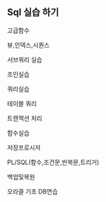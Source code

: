 Sql 실습 하기
---------

고급함수

뷰,인덱스,시퀀스

서브쿼리 실습

조인실습

쿼리실습

테이블 쿼리 

트랜잭션 처리

함수실습

저장프로시저

PL/SQL(함수,조건문,반복문,트리거)

백업및복원

오라클 기초 DB연습







